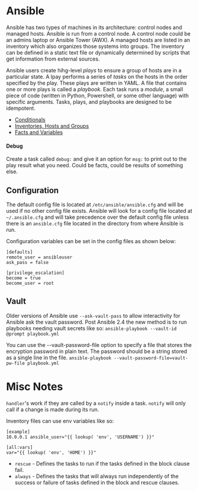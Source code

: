 # Ansible

Ansible has two types of machines in its architecture: control nodes and managed hosts. Ansible is run from a control node. A control node could be an admins laptop or Ansible Tower (AWX). A managed hosts are listed in an inventory which also organizes those systems into groups. The inventory can be defined in a static text file or dynamically determined by scripts that get information from external sources.

Ansible users create hihg-level *plays* to ensure a group of hosts are in a particular state. A lpay performs a series of *tasks* on the hosts in the order specified by the play. These plays are written in YAML. A file that contains one or more plays is called a *playbook*. Each task runs a *module*, a small piece of code (written in Python, Powershell, or some other language) with specific arguments. Tasks, plays, and playbooks are designed to be idempotent.

* [Conditionals](Ansible/Conditionals)
* [Inventories, Hosts and Groups](Ansible/Inventories)
* [Facts and Variables](Ansible/FactsAndVars)


#### Debug

Create a task called `debug:` and give it an option for `msg:` to print out to the play result what you need. Could be facts, could be results of something else.

## Configuration

The default config file is located at `/etc/ansible/ansible.cfg` and will be used if no other config file exists.
Ansible will look for a config file located at `~/.ansible.cfg` and will take precedence over the default config file unless there is an `ansible.cfg` file located in the directory from where Ansible is run.

Configuration variables can be set in the config files as shown below:

```
[defaults]
remote_user = ansibleuser
ask_pass = false

[privilege_escalation]
become = true
become_user = root
```

## Vault

Older versions of Ansible use `--ask-vault-pass` to allow interactivity for Ansible ask the vault password. Post Ansible 2.4 the new method is to run playbooks needing vault secrets like so: `ansible-playbook --vault-id @prompt playbook.yml`

You can use the --vault-password-file option to specify a file that stores the encryption password in plain text. The password should be a string stored as a single line in the file. `ansible-playbook --vault-password-file=vault-pw-file playbook.yml`

# Misc Notes

`handler`'s work if they are called by a `notify` inside a task. `notify` will only call if a change is made during its run.

Inventory files can use env variables like so:

```
[example]
10.0.0.1 ansible_user="{{ lookup( 'env', 'USERNAME') }}"

[all:vars]
var="{{ lookup( 'env', 'HOME') }}"
```

* `rescue` - Defines the tasks to run if the tasks defined in the block clause fail.
* `always` - Defines the tasks that will always run independently of the success or failure of tasks defined in the block and rescue clauses.
